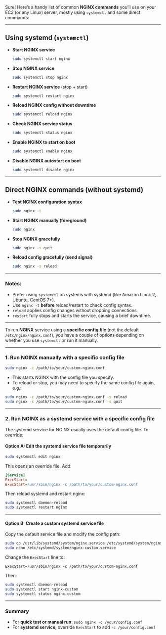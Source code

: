 Sure! Here’s a handy list of common **NGINX commands** you’ll use on your EC2 (or any Linux) server, mostly using `systemctl` and some direct commands:

---

## Using systemd (`systemctl`)

* **Start NGINX service**

  ```bash
  sudo systemctl start nginx
  ```

* **Stop NGINX service**

  ```bash
  sudo systemctl stop nginx
  ```

* **Restart NGINX service** (stop + start)

  ```bash
  sudo systemctl restart nginx
  ```

* **Reload NGINX config without downtime**

  ```bash
  sudo systemctl reload nginx
  ```

* **Check NGINX service status**

  ```bash
  sudo systemctl status nginx
  ```

* **Enable NGINX to start on boot**

  ```bash
  sudo systemctl enable nginx
  ```

* **Disable NGINX autostart on boot**

  ```bash
  sudo systemctl disable nginx
  ```

---

## Direct NGINX commands (without systemd)

* **Test NGINX configuration syntax**

  ```bash
  sudo nginx -t
  ```

* **Start NGINX manually (foreground)**

  ```bash
  sudo nginx
  ```

* **Stop NGINX gracefully**

  ```bash
  sudo nginx -s quit
  ```

* **Reload config gracefully (send signal)**

  ```bash
  sudo nginx -s reload
  ```

---

### Notes:

* Prefer using `systemctl` on systems with systemd (like Amazon Linux 2, Ubuntu, CentOS 7+).
* Use `nginx -t` **before** reload/restart to check config syntax.
* `reload` applies config changes without dropping connections.
* `restart` fully stops and starts the service, causing a brief downtime.

---

To run **NGINX** service using a **specific config file** (not the default `/etc/nginx/nginx.conf`), you have a couple of options depending on whether you use `systemctl` or run it manually.

---

### 1. Run NGINX manually with a specific config file

```bash
sudo nginx -c /path/to/your/custom-nginx.conf
```

* This starts NGINX with the config file you specify.
* To reload or stop, you may need to specify the same config file again, e.g.:

```bash
sudo nginx -c /path/to/your/custom-nginx.conf -s reload
sudo nginx -c /path/to/your/custom-nginx.conf -s quit
```

---

### 2. Run NGINX as a **systemd service** with a specific config file

The systemd service for NGINX usually uses the default config file. To override:

#### Option A: Edit the systemd service file temporarily

```bash
sudo systemctl edit nginx
```

This opens an override file. Add:

```ini
[Service]
ExecStart=
ExecStart=/usr/sbin/nginx -c /path/to/your/custom-nginx.conf
```

Then reload systemd and restart nginx:

```bash
sudo systemctl daemon-reload
sudo systemctl restart nginx
```

---

#### Option B: Create a custom systemd service file

Copy the default service file and modify the config path:

```bash
sudo cp /usr/lib/systemd/system/nginx.service /etc/systemd/system/nginx-custom.service
sudo nano /etc/systemd/system/nginx-custom.service
```

Change the `ExecStart` line to:

```
ExecStart=/usr/sbin/nginx -c /path/to/your/custom-nginx.conf
```

Then:

```bash
sudo systemctl daemon-reload
sudo systemctl start nginx-custom
sudo systemctl status nginx-custom
```

---

### Summary

* For **quick test or manual run**: `sudo nginx -c /your/config.conf`
* For **systemd service**, override `ExecStart` to add `-c /your/config.conf`


